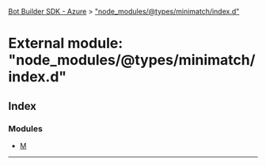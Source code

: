[Bot Builder SDK - Azure](../README.md) > ["node_modules/@types/minimatch/index.d"](../modules/_node_modules__types_minimatch_index_d_.md)



# External module: "node_modules/@types/minimatch/index.d"

## Index

### Modules

* [M](_node_modules__types_minimatch_index_d_.m.md)



---
